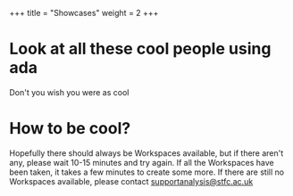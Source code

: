 +++
title = "Showcases"
weight = 2
+++

# Look at all these cool people using ada

Don't you wish you were as cool

# How to be cool?

Hopefully there should always be Workspaces available, but if there aren't any, please wait 10-15 minutes and try again. If all the Workspaces have been taken, it takes a few minutes to create some more. If there are still no Workspaces available, please contact supportanalysis@stfc.ac.uk
